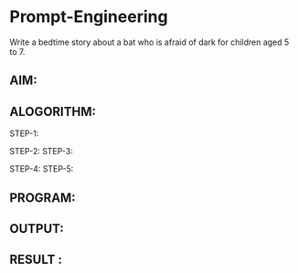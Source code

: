 # Prompt-Engineering
Write a bedtime story about a bat who is afraid of dark for children aged 5 to 7.

## AIM:

## ALOGORITHM:

STEP-1: 

STEP-2:
STEP-3:

STEP-4: 
STEP-5: 
## PROGRAM:

## OUTPUT:

## RESULT :
